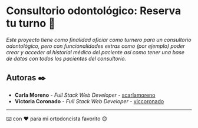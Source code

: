 # Consultorio odontológico: Reserva tu turno 🦷

_Este proyecto tiene como finalidad oficiar como turnero para un consultorio odontológico, pero con funcionalidades extras como (por ejemplo) poder crear y acceder al historial médico del paciente así como tener una base de datos con todos los pacientes del consultorio._


## Autoras ✒️

* **Carla Moreno** - *Full Stack Web Developer* - [scarlamoreno](https://github.com/scarlamoreno)
* **Victoria Coronado** - *Full Stack Web Developer* - [viccoronado](https://github.com/viccoronado)


---
⌨️ con ❤️ para mi ortodoncista favorito 😊
